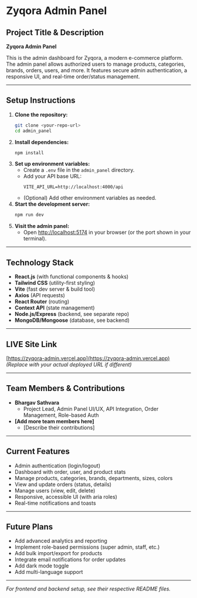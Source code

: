 # Zyqora Admin Panel

## Project Title & Description

**Zyqora Admin Panel**

This is the admin dashboard for Zyqora, a modern e-commerce platform. The admin panel allows authorized users to manage products, categories, brands, orders, users, and more. It features secure admin authentication, a responsive UI, and real-time order/status management.

---

## Setup Instructions

1. **Clone the repository:**
   ```bash
   git clone <your-repo-url>
   cd admin_panel
   ```
2. **Install dependencies:**
   ```bash
   npm install
   ```
3. **Set up environment variables:**
   - Create a `.env` file in the `admin_panel` directory.
   - Add your API base URL:
     ```env
     VITE_API_URL=http://localhost:4000/api
     ```
   - (Optional) Add other environment variables as needed.
4. **Start the development server:**
   ```bash
   npm run dev
   ```
5. **Visit the admin panel:**
   - Open [http://localhost:5174](http://localhost:5174) in your browser (or the port shown in your terminal).

---

## Technology Stack

- **React.js** (with functional components & hooks)
- **Tailwind CSS** (utility-first styling)
- **Vite** (fast dev server & build tool)
- **Axios** (API requests)
- **React Router** (routing)
- **Context API** (state management)
- **Node.js/Express** (backend, see separate repo)
- **MongoDB/Mongoose** (database, see backend)

---

## LIVE Site Link

[https://zyqora-admin.vercel.app](https://zyqora-admin.vercel.app)  
*(Replace with your actual deployed URL if different)*

---

## Team Members & Contributions

- **Bhargav Sathvara**  
  - Project Lead, Admin Panel UI/UX, API Integration, Order Management, Role-based Auth
- **[Add more team members here]**
  - [Describe their contributions]

---

## Current Features

- Admin authentication (login/logout)
- Dashboard with order, user, and product stats
- Manage products, categories, brands, departments, sizes, colors
- View and update orders (status, details)
- Manage users (view, edit, delete)
- Responsive, accessible UI (with aria roles)
- Real-time notifications and toasts

---

## Future Plans

- Add advanced analytics and reporting
- Implement role-based permissions (super admin, staff, etc.)
- Add bulk import/export for products
- Integrate email notifications for order updates
- Add dark mode toggle
- Add multi-language support

---

*For frontend and backend setup, see their respective README files.* 